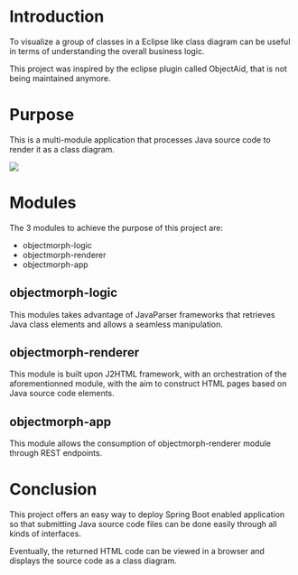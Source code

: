 # Introduction

To visualize a group of classes in a Eclipse like class diagram can be useful in terms of understanding the overall business logic.

This project was inspired by the eclipse plugin called ObjectAid, that is not being maintained anymore.

# Purpose

This is a multi-module application that processes Java source code to render it as a class diagram.

![](https://a.fsdn.com/con/app/proj/objectmorph/screenshots/objectmorph-classdiagram-ef940eae.png/max/max/1)

# Modules

The 3 modules to achieve the purpose of this project are:
- objectmorph-logic
- objectmorph-renderer
- objectmorph-app

## objectmorph-logic

This modules takes advantage of JavaParser frameworks that retrieves Java class elements and allows a seamless manipulation.

## objectmorph-renderer

This module  is built upon J2HTML framework, with an orchestration of the aforementionned module, with the aim to construct HTML pages based on Java source code elements.

## objectmorph-app

This module allows the consumption of objectmorph-renderer module through REST endpoints.

# Conclusion

This project offers an easy way to deploy Spring Boot enabled application so that submitting Java source code files can be done easily through all kinds of interfaces.

Eventually, the returned HTML code can be viewed in a browser and displays the source code as a class diagram.
